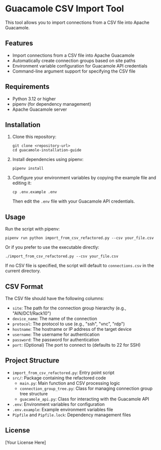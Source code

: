 # Guacamole CSV Import Tool

This tool allows you to import connections from a CSV file into Apache Guacamole.

## Features

- Import connections from a CSV file into Apache Guacamole
- Automatically create connection groups based on site paths
- Environment variable configuration for Guacamole API credentials
- Command-line argument support for specifying the CSV file

## Requirements

- Python 3.12 or higher
- pipenv (for dependency management)
- Apache Guacamole server

## Installation

1. Clone this repository:
   ```
   git clone <repository-url>
   cd guacamole-installation-guide
   ```

2. Install dependencies using pipenv:
   ```
   pipenv install
   ```

3. Configure your environment variables by copying the example file and editing it:
   ```
   cp .env.example .env
   ```
   Then edit the `.env` file with your Guacamole API credentials.

## Usage

Run the script with pipenv:

```
pipenv run python import_from_csv_refactored.py --csv your_file.csv
```

Or if you prefer to use the executable directly:

```
./import_from_csv_refactored.py --csv your_file.csv
```

If no CSV file is specified, the script will default to `connections.csv` in the current directory.

## CSV Format

The CSV file should have the following columns:

- `site`: The path for the connection group hierarchy (e.g., "AIN/DC1/Rack10")
- `device_name`: The name of the connection
- `protocol`: The protocol to use (e.g., "ssh", "vnc", "rdp")
- `hostname`: The hostname or IP address of the target device
- `username`: The username for authentication
- `password`: The password for authentication
- `port`: (Optional) The port to connect to (defaults to 22 for SSH)

## Project Structure

- `import_from_csv_refactored.py`: Entry point script
- `src/`: Package containing the refactored code
  - `main.py`: Main function and CSV processing logic
  - `connection_group_tree.py`: Class for managing connection group tree structure
  - `guacamole_api.py`: Class for interacting with the Guacamole API
- `.env`: Environment variables for configuration
- `.env.example`: Example environment variables file
- `Pipfile` and `Pipfile.lock`: Dependency management files

## License

[Your License Here]

